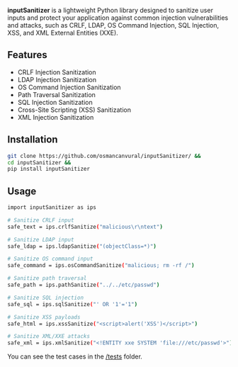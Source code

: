 **inputSanitizer** is a lightweight Python library designed to sanitize user inputs and protect your application against common injection vulnerabilities and attacks, such as CRLF, LDAP, OS Command Injection, SQL Injection, XSS, and XML External Entities (XXE).

## Features

- CRLF Injection Sanitization
- LDAP Injection Sanitization
- OS Command Injection Sanitization
- Path Traversal Sanitization
- SQL Injection Sanitization
- Cross-Site Scripting (XSS) Sanitization
- XML Injection Sanitization

## Installation

```bash
git clone https://github.com/osmancanvural/inputSanitizer/ &&
cd inputSanitizer &&
pip install inputSanitizer
```

## Usage
```bash
import inputSanitizer as ips  

# Sanitize CRLF input  
safe_text = ips.crlfSanitize("malicious\r\ntext")  

# Sanitize LDAP input  
safe_ldap = ips.ldapSanitize("(objectClass=*)")  

# Sanitize OS command input  
safe_command = ips.osCommandSanitize("malicious; rm -rf /")  

# Sanitize path traversal  
safe_path = ips.pathSanitize("../../etc/passwd")  

# Sanitize SQL injection  
safe_sql = ips.sqlSanitize("' OR '1'='1")  

# Sanitize XSS payloads  
safe_html = ips.xssSanitize("<script>alert('XSS')</script>")  

# Sanitize XML/XXE attacks  
safe_xml = ips.xmlSanitize("<!ENTITY xxe SYSTEM 'file:///etc/passwd'>")  
```

You can see the test cases in the [/tests](/tests) folder.

